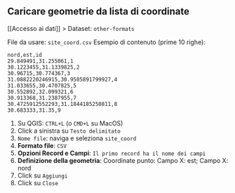 ## Caricare geometrie da lista di coordinate
[[Accesso ai dati]] > Dataset: `other-formats`

File da usare: `site_coord.csv`
Esempio di contenuto (prime 10 righe):
```csv
nord,est,id
29.849491,31.255061,1
30.1223455,31.1339825,2
30.96715,30.774367,3
31.0882220246915,30.9505891799927,4
31.033655,30.4707825,5
30.552892,32.099321,6
30.913368,31.2387955,7
30.4725912552293,31.1844185250811,8
30.683333,31.35,9
```
1. Su QGIS: `CTRL+L` (o `CMD+L` su MacOS)
2. Click a sinistra su `Testo delimitato`
3. `Nome file`: naviga e seleziona `site_coord`
4. **Formato file**: `CSV`
5. **Opzioni Record e Campi**: `Il primo record ha il nome dei campi`
6. **Definizione della geometria**: Coordinate punto: Campo X: est; Campo X: nord
7. Click su `Aggiungi`
8. Click su `Close`
